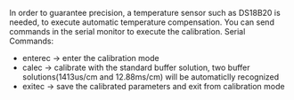 
  In order to guarantee precision, a temperature sensor such as DS18B20 is needed, to execute automatic temperature compensation.
  You can send commands in the serial monitor to execute the calibration.
  Serial Commands:
 *   enterec -> enter the calibration mode
 *   calec -> calibrate with the standard buffer solution, two buffer solutions(1413us/cm and 12.88ms/cm) will be automaticlly recognized
 *   exitec -> save the calibrated parameters and exit from calibration mode
